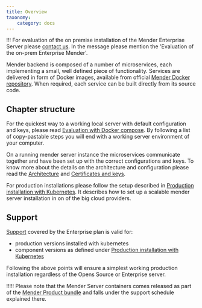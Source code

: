 ```yaml
---
title: Overview
taxonomy:
    category: docs
---
```


!!! For evaluation of the on premise installation of the Mender Enterprise Server please [contact us](https://mender.io/contact-us). In the message please mention the 'Evaluation of the on-prem Enterprise Mender'.


Mender backend is composed of a number of microservices, each implementing a
small, well defined piece of functionality. Services are delivered in form of Docker images, available from official [Mender Docker repository](https://hub.docker.com/r/mendersoftware/?target=_blank). When required, each service can be built directly from its source code.


## Chapter structure

For the quickest way to a working local server with default configuration and keys, please read [Evaluation with Docker compose](../02.Evaluation-with-docker-compose/docs.md). By following a list of copy-pastable steps you will end with a working server environment of your computer.

On a running mender server instance the microservices communicate together and have been set up with the correct configurations and keys. To know more about the details on the architecture and configuration please read the [Architecture](01.Architecture/docs.md) and [Certificates and keys](02.Certificates-and-keys/docs.md).

For production installations please follow the setup described in [Production installation with Kubernetes](../04.Production-installation-with-kubernetes/docs.md). It describes how to set up a scalable mender server installation in on of the big cloud providers.

## Support

[Support](https://mender.io/support) covered by the Enterprise plan is valid for:

* production versions installed with kubernetes
* component versions as defined under [Production installation with Kubernetes](../04.Production-installation-with-kubernetes/docs.md)

Following the above points will ensure a simplest working production installation regardless of the Opens Source or Enterprise server.

!!!!! Please note that the Mender Server containers comes released as part of the [Mender Product bundle](../../302.Release-information/01.Release-schedule/docs.md) and falls under the support schedule explained there.
